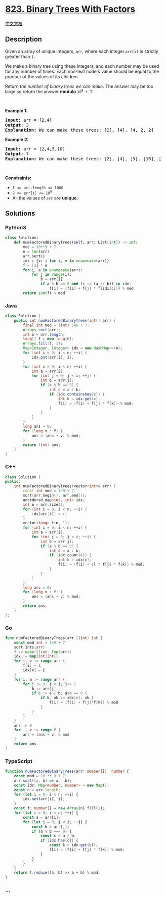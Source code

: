 # [823. Binary Trees With Factors](https://leetcode.com/problems/binary-trees-with-factors)

[中文文档](/solution/0800-0899/0823.Binary%20Trees%20With%20Factors/README.md)

## Description

<p>Given an array of unique integers, <code>arr</code>, where each integer <code>arr[i]</code> is strictly greater than <code>1</code>.</p>

<p>We make a binary tree using these integers, and each number may be used for any number of times. Each non-leaf node&#39;s value should be equal to the product of the values of its children.</p>

<p>Return <em>the number of binary trees we can make</em>. The answer may be too large so return the answer <strong>modulo</strong> <code>10<sup>9</sup> + 7</code>.</p>

<p>&nbsp;</p>
<p><strong class="example">Example 1:</strong></p>

<pre>
<strong>Input:</strong> arr = [2,4]
<strong>Output:</strong> 3
<strong>Explanation:</strong> We can make these trees: [2], [4], [4, 2, 2]</pre>

<p><strong class="example">Example 2:</strong></p>

<pre>
<strong>Input:</strong> arr = [2,4,5,10]
<strong>Output:</strong> 7
<strong>Explanation:</strong> We can make these trees: [2], [4], [5], [10], [4, 2, 2], [10, 2, 5], [10, 5, 2].</pre>

<p>&nbsp;</p>
<p><strong>Constraints:</strong></p>

<ul>
	<li><code>1 &lt;= arr.length &lt;= 1000</code></li>
	<li><code>2 &lt;= arr[i] &lt;= 10<sup>9</sup></code></li>
	<li>All the values of <code>arr</code> are <strong>unique</strong>.</li>
</ul>

## Solutions

<!-- tabs:start -->

### **Python3**

```python
class Solution:
    def numFactoredBinaryTrees(self, arr: List[int]) -> int:
        mod = 10**9 + 7
        n = len(arr)
        arr.sort()
        idx = {v: i for i, v in enumerate(arr)}
        f = [1] * n
        for i, a in enumerate(arr):
            for j in range(i):
                b = arr[j]
                if a % b == 0 and (c := (a // b)) in idx:
                    f[i] = (f[i] + f[j] * f[idx[c]]) % mod
        return sum(f) % mod
```

### **Java**

```java
class Solution {
    public int numFactoredBinaryTrees(int[] arr) {
        final int mod = (int) 1e9 + 7;
        Arrays.sort(arr);
        int n = arr.length;
        long[] f = new long[n];
        Arrays.fill(f, 1);
        Map<Integer, Integer> idx = new HashMap<>(n);
        for (int i = 0; i < n; ++i) {
            idx.put(arr[i], i);
        }
        for (int i = 0; i < n; ++i) {
            int a = arr[i];
            for (int j = 0; j < i; ++j) {
                int b = arr[j];
                if (a % b == 0) {
                    int c = a / b;
                    if (idx.containsKey(c)) {
                        int k = idx.get(c);
                        f[i] = (f[i] + f[j] * f[k]) % mod;
                    }
                }
            }
        }
        long ans = 0;
        for (long v : f) {
            ans = (ans + v) % mod;
        }
        return (int) ans;
    }
}
```

### **C++**

```cpp
class Solution {
public:
    int numFactoredBinaryTrees(vector<int>& arr) {
        const int mod = 1e9 + 7;
        sort(arr.begin(), arr.end());
        unordered_map<int, int> idx;
        int n = arr.size();
        for (int i = 0; i < n; ++i) {
            idx[arr[i]] = i;
        }
        vector<long> f(n, 1);
        for (int i = 0; i < n; ++i) {
            int a = arr[i];
            for (int j = 0; j < i; ++j) {
                int b = arr[j];
                if (a % b == 0) {
                    int c = a / b;
                    if (idx.count(c)) {
                        int k = idx[c];
                        f[i] = (f[i] + 1l * f[j] * f[k]) % mod;
                    }
                }
            }
        }
        long ans = 0;
        for (long v : f) {
            ans = (ans + v) % mod;
        }
        return ans;
    }
};
```

### **Go**

```go
func numFactoredBinaryTrees(arr []int) int {
	const mod int = 1e9 + 7
	sort.Ints(arr)
	f := make([]int, len(arr))
	idx := map[int]int{}
	for i, v := range arr {
		f[i] = 1
		idx[v] = i
	}
	for i, a := range arr {
		for j := 0; j < i; j++ {
			b := arr[j]
			if c := a / b; a%b == 0 {
				if k, ok := idx[c]; ok {
					f[i] = (f[i] + f[j]*f[k]) % mod
				}
			}
		}
	}
	ans := 0
	for _, v := range f {
		ans = (ans + v) % mod
	}
	return ans
}
```

### **TypeScript**

```ts
function numFactoredBinaryTrees(arr: number[]): number {
    const mod = 10 ** 9 + 7;
    arr.sort((a, b) => a - b);
    const idx: Map<number, number> = new Map();
    const n = arr.length;
    for (let i = 0; i < n; ++i) {
        idx.set(arr[i], i);
    }
    const f: number[] = new Array(n).fill(1);
    for (let i = 0; i < n; ++i) {
        const a = arr[i];
        for (let j = 0; j < i; ++j) {
            const b = arr[j];
            if (a % b === 0) {
                const c = a / b;
                if (idx.has(c)) {
                    const k = idx.get(c)!;
                    f[i] = (f[i] + f[j] * f[k]) % mod;
                }
            }
        }
    }
    return f.reduce((a, b) => a + b) % mod;
}
```

### **...**

```

```

<!-- tabs:end -->

